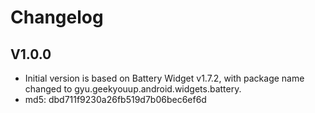 # Changelog

## V1.0.0
- Initial version is based on Battery Widget v1.7.2, with package name changed to gyu.geekyouup.android.widgets.battery.
- md5: dbd711f9230a26fb519d7b06bec6ef6d

